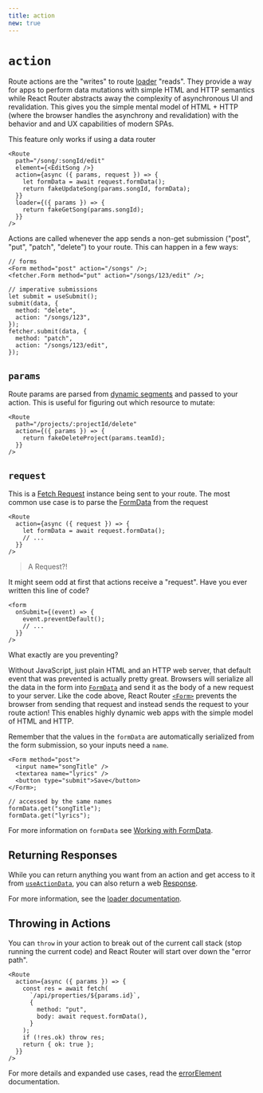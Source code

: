```yaml
---
title: action
new: true
---
```


# `action`

Route actions are the "writes" to route [loader][loader] "reads". They provide a way for apps to perform data mutations with simple HTML and HTTP semantics while React Router abstracts away the complexity of asynchronous UI and revalidation. This gives you the simple mental model of HTML + HTTP (where the browser handles the asynchrony and revalidation) with the behavior and and UX capabilities of modern SPAs.

<docs-error>This feature only works if using a data router</docs-error>

```tsx
<Route
  path="/song/:songId/edit"
  element={<EditSong />}
  action={async ({ params, request }) => {
    let formData = await request.formData();
    return fakeUpdateSong(params.songId, formData);
  }}
  loader={({ params }) => {
    return fakeGetSong(params.songId);
  }}
/>
```

Actions are called whenever the app sends a non-get submission ("post", "put", "patch", "delete") to your route. This can happen in a few ways:

```tsx
// forms
<Form method="post" action="/songs" />;
<fetcher.Form method="put" action="/songs/123/edit" />;

// imperative submissions
let submit = useSubmit();
submit(data, {
  method: "delete",
  action: "/songs/123",
});
fetcher.submit(data, {
  method: "patch",
  action: "/songs/123/edit",
});
```

## `params`

Route params are parsed from [dynamic segments][dynamicsegments] and passed to your action. This is useful for figuring out which resource to mutate:

```tsx
<Route
  path="/projects/:projectId/delete"
  action={({ params }) => {
    return fakeDeleteProject(params.teamId);
  }}
/>
```

## `request`

This is a [Fetch Request][request] instance being sent to your route. The most common use case is to parse the [FormData][formdata] from the request

```tsx
<Route
  action={async ({ request }) => {
    let formData = await request.formData();
    // ...
  }}
/>
```

> A Request?!

It might seem odd at first that actions receive a "request". Have you ever written this line of code?

```tsx [3]
<form
  onSubmit={(event) => {
    event.preventDefault();
    // ...
  }}
/>
```

What exactly are you preventing?

Without JavaScript, just plain HTML and an HTTP web server, that default event that was prevented is actually pretty great. Browsers will serialize all the data in the form into [`FormData`][formdata] and send it as the body of a new request to your server. Like the code above, React Router [`<Form>`][form] prevents the browser from sending that request and instead sends the request to your route action! This enables highly dynamic web apps with the simple model of HTML and HTTP.

Remember that the values in the `formData` are automatically serialized from the form submission, so your inputs need a `name`.

```tsx
<Form method="post">
  <input name="songTitle" />
  <textarea name="lyrics" />
  <button type="submit">Save</button>
</Form>;

// accessed by the same names
formData.get("songTitle");
formData.get("lyrics");
```

For more information on `formData` see [Working with FormData][workingwithformdata].

## Returning Responses

While you can return anything you want from an action and get access to it from [`useActionData`][useactiondata], you can also return a web [Response][response].

For more information, see the [loader documentation][returningresponses].

## Throwing in Actions

You can `throw` in your action to break out of the current call stack (stop running the current code) and React Router will start over down the "error path".

```tsx [10]
<Route
  action={async ({ params }) => {
    const res = await fetch(
      `/api/properties/${params.id}`,
      {
        method: "put",
        body: await request.formData(),
      }
    );
    if (!res.ok) throw res;
    return { ok: true };
  }}
/>
```

For more details and expanded use cases, read the [errorElement][errorelement] documentation.

[loader]: ./loader
[dynamicsegments]: ./route#dynamic-segments
[formdata]: https://developer.mozilla.org/en-US/docs/Web/API/FormData
[request]: https://developer.mozilla.org/en-US/docs/Web/API/Request
[response]: https://developer.mozilla.org/en-US/docs/Web/API/Response
[url]: https://developer.mozilla.org/en-US/docs/Web/API/URL
[urlsearchparams]: https://developer.mozilla.org/en-US/docs/Web/API/URLSearchParams
[migratingtoremix]: ../guides/migrating-to-remix
[useloaderdata]: ../hooks/use-loader-data
[json]: ../fetch/json
[errorelement]: ./error-element
[form]: ../components/form
[workingwithformdata]: ../guides/form-data
[useactiondata]: ../hooks/use-action-data
[returningresponses]: ./loader#returning-responses
